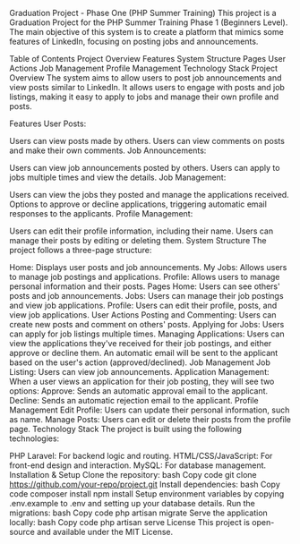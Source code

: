 Graduation Project - Phase One (PHP Summer Training)
This project is a Graduation Project for the PHP Summer Training Phase 1 (Beginners Level). The main objective of this system is to create a platform that mimics some features of LinkedIn, focusing on posting jobs and announcements.

Table of Contents
Project Overview
Features
System Structure
Pages
User Actions
Job Management
Profile Management
Technology Stack
Project Overview
The system aims to allow users to post job announcements and view posts similar to LinkedIn. It allows users to engage with posts and job listings, making it easy to apply to jobs and manage their own profile and posts.

Features
User Posts:

Users can view posts made by others.
Users can view comments on posts and make their own comments.
Job Announcements:

Users can view job announcements posted by others.
Users can apply to jobs multiple times and view the details.
Job Management:

Users can view the jobs they posted and manage the applications received.
Options to approve or decline applications, triggering automatic email responses to the applicants.
Profile Management:

Users can edit their profile information, including their name.
Users can manage their posts by editing or deleting them.
System Structure
The project follows a three-page structure:

Home: Displays user posts and job announcements.
My Jobs: Allows users to manage job postings and applications.
Profile: Allows users to manage personal information and their posts.
Pages
Home: Users can see others' posts and job announcements.
Jobs: Users can manage their job postings and view job applications.
Profile: Users can edit their profile, posts, and view job applications.
User Actions
Posting and Commenting: Users can create new posts and comment on others' posts.
Applying for Jobs: Users can apply for job listings multiple times.
Managing Applications: Users can view the applications they've received for their job postings, and either approve or decline them. An automatic email will be sent to the applicant based on the user's action (approved/declined).
Job Management
Job Listing: Users can view job announcements.
Application Management: When a user views an application for their job posting, they will see two options:
Approve: Sends an automatic approval email to the applicant.
Decline: Sends an automatic rejection email to the applicant.
Profile Management
Edit Profile: Users can update their personal information, such as name.
Manage Posts: Users can edit or delete their posts from the profile page.
Technology Stack
The project is built using the following technologies:

PHP Laravel: For backend logic and routing.
HTML/CSS/JavaScript: For front-end design and interaction.
MySQL: For database management.
Installation & Setup
Clone the repository:
bash
Copy code
git clone https://github.com/your-repo/project.git
Install dependencies:
bash
Copy code
composer install
npm install
Setup environment variables by copying .env.example to .env and setting up your database details.
Run the migrations:
bash
Copy code
php artisan migrate
Serve the application locally:
bash
Copy code
php artisan serve
License
This project is open-source and available under the MIT License.